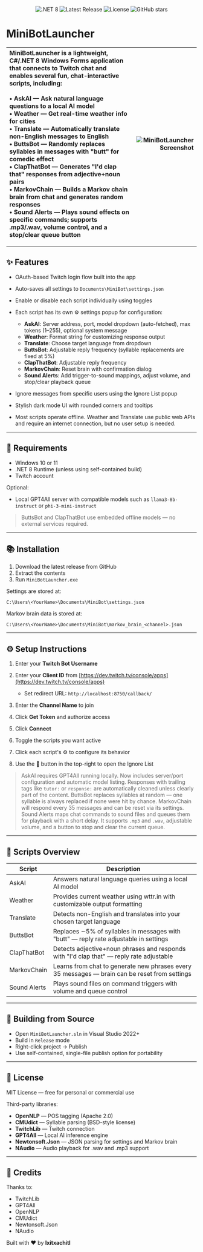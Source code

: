 <p align="center">
  <img src="https://img.shields.io/badge/.NET-8.0-blue" alt=".NET 8">
  <img src="https://img.shields.io/github/v/release/Ixitxachitl/MiniBotLauncher" alt="Latest Release">
  <img src="https://img.shields.io/github/license/Ixitxachitl/MiniBotLauncher" alt="License">
  <img src="https://img.shields.io/github/stars/Ixitxachitl/MiniBotLauncher?style=social" alt="GitHub stars">
</p>

# MiniBotLauncher

| MiniBotLauncher is a lightweight, C#/.NET 8 Windows Forms application that connects to Twitch chat and enables several fun, chat-interactive scripts, including:<br><br>• **AskAI** — Ask natural language questions to a local AI model<br>• **Weather** — Get real-time weather info for cities<br>• **Translate** — Automatically translate non-English messages to English<br>• **ButtsBot** — Randomly replaces syllables in messages with "butt" for comedic effect<br>• **ClapThatBot** — Generates "I'd clap that" responses from adjective+noun pairs<br>• **MarkovChain** — Builds a Markov chain brain from chat and generates random responses<br>• **Sound Alerts** — Plays sound effects on specific commands; supports .mp3/.wav, volume control, and a stop/clear queue button | ![MiniBotLauncher Screenshot](https://github.com/user-attachments/assets/30713038-a61d-4613-a1b3-04b2e5deb53a) |
| :--------------------------------------------------------------------------------------------------------------------------------------------------------------------------------------------------------------------------------------------------------------------------------------------------------------------------------------------------------------------------------------------------------------------------------------------------------------------------------------------------------------------------------------------------------------------------------------------------------------------------------------------------------------------------------------------------------------------------------------------------------------------------------------------- | -------------------------------------------------------------------------------------------------------------: |

---

## ✨ Features

* OAuth-based Twitch login flow built into the app
* Auto-saves all settings to `Documents\MiniBot\settings.json`
* Enable or disable each script individually using toggles
* Each script has its own ⚙️ settings popup for configuration:

  * **AskAI**: Server address, port, model dropdown (auto-fetched), max tokens (1–255), optional system message
  * **Weather**: Format string for customizing response output
  * **Translate**: Choose target language from dropdown
  * **ButtsBot**: Adjustable reply frequency (syllable replacements are fixed at 5%)
  * **ClapThatBot**: Adjustable reply frequency
  * **MarkovChain**: Reset brain with confirmation dialog
  * **Sound Alerts**: Add trigger-to-sound mappings, adjust volume, and stop/clear playback queue
* Ignore messages from specific users using the Ignore List popup
* Stylish dark mode UI with rounded corners and tooltips
* Most scripts operate offline. Weather and Translate use public web APIs and require an internet connection, but no user setup is needed.

---

## 💪 Requirements

* Windows 10 or 11
* .NET 8 Runtime (unless using self-contained build)
* Twitch account

Optional:

* Local GPT4All server with compatible models such as `llama3-8b-instruct` or `phi-3-mini-instruct`

> ButtsBot and ClapThatBot use embedded offline models — no external services required.

---

## 📚 Installation

1. Download the latest release from GitHub
2. Extract the contents
3. Run `MiniBotLauncher.exe`

Settings are stored at:

```
C:\Users\<YourName>\Documents\MiniBot\settings.json
```

Markov brain data is stored at:

```
C:\Users\<YourName>\Documents\MiniBot\markov_brain_<channel>.json
```

---

## ⚙️ Setup Instructions

1. Enter your **Twitch Bot Username**
2. Enter your **Client ID** from [https://dev.twitch.tv/console/apps](https://dev.twitch.tv/console/apps)

   * Set redirect URL: `http://localhost:8750/callback/`
3. Enter the **Channel Name** to join
4. Click **Get Token** and authorize access
5. Click **Connect**
6. Toggle the scripts you want active
7. Click each script's ⚙️ to configure its behavior
8. Use the 📄 button in the top-right to open the Ignore List

> AskAI requires GPT4All running locally. Now includes server/port configuration and automatic model listing.
> Responses with trailing tags like `tutor:` or `response:` are automatically cleaned unless clearly part of the content.
> ButtsBot replaces syllables at random — one syllable is always replaced if none were hit by chance.
> MarkovChain will respond every 35 messages and can be reset via its settings.
> Sound Alerts maps chat commands to sound files and queues them for playback with a short delay. It supports `.mp3` and `.wav`, adjustable volume, and a button to stop and clear the current queue.

---

## 🔹 Scripts Overview

| Script       | Description                                                                                   |
| ------------ | --------------------------------------------------------------------------------------------- |
| AskAI        | Answers natural language queries using a local AI model                                       |
| Weather      | Provides current weather using wttr.in with customizable output formatting                    |
| Translate    | Detects non-English and translates into your chosen target language                           |
| ButtsBot     | Replaces ∼5% of syllables in messages with "butt" — reply rate adjustable in settings         |
| ClapThatBot  | Detects adjective+noun phrases and responds with "I'd clap that" — reply rate adjustable      |
| MarkovChain  | Learns from chat to generate new phrases every 35 messages — brain can be reset from settings |
| Sound Alerts | Plays sound files on command triggers with volume and queue control                           |

---

## 🚀 Building from Source

* Open `MiniBotLauncher.sln` in Visual Studio 2022+
* Build in `Release` mode
* Right-click project → Publish
* Use self-contained, single-file publish option for portability

---

## 📄 License

MIT License — free for personal or commercial use

Third-party libraries:

* **OpenNLP** — POS tagging (Apache 2.0)
* **CMUdict** — Syllable parsing (BSD-style license)
* **TwitchLib** — Twitch connection
* **GPT4All** — Local AI inference engine
* **Newtonsoft.Json** — JSON parsing for settings and Markov brain
* **NAudio** — Audio playback for .wav and .mp3 support

---

## 🚀 Credits

Thanks to:

* TwitchLib
* GPT4All
* OpenNLP
* CMUdict
* Newtonsoft.Json
* NAudio

Built with ❤️ by **Ixitxachitl**
